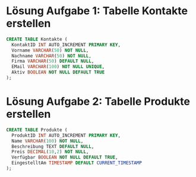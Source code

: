 # Lösung Aufgabe 1: Tabelle Kontakte erstellen

```sql
CREATE TABLE Kontakte (
  KontaktID INT AUTO_INCREMENT PRIMARY KEY,
  Vorname VARCHAR(50) NOT NULL,
  Nachname VARCHAR(50) NOT NULL,
  Firma VARCHAR(50) DEFAULT NULL,
  EMail VARCHAR(100) NOT NULL UNIQUE,
  Aktiv BOOLEAN NOT NULL DEFAULT TRUE
);
```

# Lösung Aufgabe 2: Tabelle Produkte erstellen

```sql
CREATE TABLE Produkte (
  ProduktID INT AUTO_INCREMENT PRIMARY KEY,
  Name VARCHAR(100) NOT NULL,
  Beschreibung TEXT DEFAULT NULL,
  Preis DECIMAL(10,2) NOT NULL,
  Verfügbar BOOLEAN NOT NULL DEFAULT TRUE,
  EingestelltAm TIMESTAMP DEFAULT CURRENT_TIMESTAMP
);
```